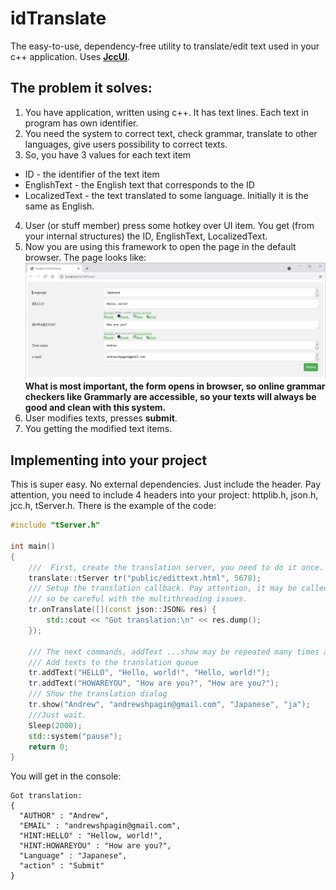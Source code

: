 # idTranslate
The easy-to-use, dependency-free utility to translate/edit text used in your c++ application. Uses **[JccUI](https://github.com/AndrewShpagin/jccui)**.

## The problem it solves:
1. You have application, written using c++. It has text lines. Each text in program has own identifier.
2. You need the system to correct text, check grammar, translate to other languages, give users possibility to correct texts.
3. So, you have 3 values for each text item
- ID - the identifier of the text item
- EnglishText - the English text that corresponds to the ID
- LocalizedText - the text translated to some language. Initially it is the same as English.
4. User (or stuff member) press some hotkey over UI item. You get (from your internal structures) the ID, EnglishText, LocalizedText.
5. Now you are using this framework to open the page in the default browser. The page looks like:
![Alt text](public/screenshot.png)
**What is most important, the form opens in browser, so online grammar checkers like Grammarly are accessible, so your texts will always be good and clean with this system.**
6. User modifies texts, presses **submit**. 
7. You getting the modified text items.

## Implementing into your project
This is super easy. No external dependencies. Just include the header. Pay attention, you need to include 4 headers into your project: httplib.h, json.h, jcc.h, tServer.h. There is the example of the code:
```cpp
#include "tServer.h"

int main()
{
	///  First, create the translation server, you need to do it once.
	translate::tServer tr("public/edittext.html", 5678);
	/// Setup the translation callback. Pay attention, it may be called in the separate thread, 
	/// so be careful with the multithreading issues.
	tr.onTranslate([](const json::JSON& res) {
		std::cout << "Got translation:\n" << res.dump();
	});
	
	/// The next commands, addText ...show may be repeated many times asyncronously.
	/// Add texts to the translation queue
	tr.addText("HELLO", "Hello, world!", "Hello, world!");
	tr.addText("HOWAREYOU", "How are you?", "How are you?");
	/// Show the translation dialog
	tr.show("Andrew", "andrewshpagin@gmail.com", "Japanese", "ja");
	///Just wait.
	Sleep(2000);
	std::system("pause");
	return 0;
}
```
You will get in the console:
```
Got translation:
{
  "AUTHOR" : "Andrew",
  "EMAIL" : "andrewshpagin@gmail.com",
  "HINT:HELLO" : "Hellow, world!",
  "HINT:HOWAREYOU" : "How are you?",
  "Language" : "Japanese",
  "action" : "Submit"
}
```
